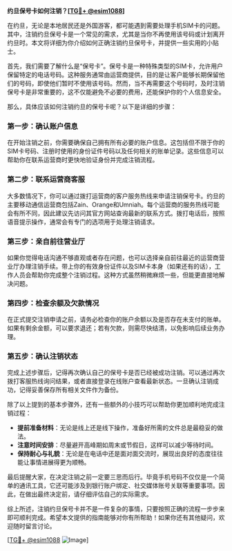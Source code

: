 **约旦保号卡如何注销？[[TG💪+ @esim1088](https://t.me/s/esim1088)]**

在约旦，无论是本地居民还是外国游客，都可能遇到需要处理手机SIM卡的问题。其中，注销约旦保号卡是一个常见的需求，尤其是当你不再使用该号码或计划离开约旦时。本文将详细为你介绍如何正确注销约旦保号卡，并提供一些实用的小贴士。

首先，我们需要了解什么是“保号卡”。保号卡是一种特殊类型的SIM卡，允许用户保留特定的电话号码。这种服务通常由运营商提供，目的是让客户能够长期保留他们的号码，即使他们暂时不使用该号码。然而，当不再需要这个号码时，及时注销保号卡是非常重要的，这不仅能避免不必要的费用，还能保护你的个人信息安全。

那么，具体应该如何注销约旦的保号卡呢？以下是详细的步骤：

### 第一步：确认账户信息
在开始注销之前，你需要确保自己拥有所有必要的账户信息。这包括但不限于你的SIM卡号码、注册时使用的身份证件号码以及任何相关的账单记录。这些信息可以帮助你在联系运营商时更快地验证身份并完成注销流程。

### 第二步：联系运营商客服
大多数情况下，你可以通过拨打运营商的客户服务热线来申请注销保号卡。约旦的主要移动通信运营商包括Zain、Orange和Umniah。每个运营商的服务热线可能会有所不同，因此建议先访问其官方网站查询最新的联系方式。拨打电话后，按照语音提示操作，通常会有专门的选项用于处理注销请求。

### 第三步：亲自前往营业厅
如果你觉得电话沟通不够直观或者存在问题，也可以选择亲自前往最近的运营商营业厅办理注销手续。带上你的有效身份证件以及SIM卡本身（如果还有的话），工作人员会帮助你完成整个注销过程。这种方式虽然稍微麻烦一些，但能更直接地解决问题。

### 第四步：检查余额及欠款情况
在正式提交注销申请之前，请务必检查你的账户余额以及是否存在未支付的账单。如果有剩余金额，可以要求退还；若有欠款，则需尽快结清，以免影响后续业务办理。

### 第五步：确认注销状态
完成上述步骤后，记得再次确认自己的保号卡是否已经被成功注销。可以通过再次拨打客服热线询问结果，或者直接登录在线账户查看最新状态。一旦确认注销成功，记得妥善保存所有相关文件作为备份。

除了以上提到的基本步骤外，还有一些额外的小技巧可以帮助你更加顺利地完成注销过程：

- **提前准备材料**：无论是线上还是线下操作，准备好所需的文件总是最稳妥的做法。
- **注意时间安排**：尽量避开高峰期如周末或节假日，这样可以减少等待时间。
- **保持耐心与礼貌**：无论是在电话中还是面对面交流时，展现出良好的态度往往能让事情进展得更为顺畅。

最后提醒大家，在决定注销之前一定要三思而后行。毕竟手机号码不仅仅是一个简单的通讯工具，它还可能涉及到银行账户绑定、社交媒体账号关联等重要事项。因此，在做出最终决定前，请仔细评估自己的实际需求。

综上所述，注销约旦保号卡并不是一件复杂的事情，只要按照正确的流程一步步来即可顺利完成。希望本文提供的指南能够对你有所帮助！如果你还有其他疑问，欢迎随时留言讨论。

[[TG💪+ @esim1088](https://t.me/s/esim1088) ![Image](https://i.postimg.cc/4NQfJmqS/Snipaste-2025-05-13-00-14-12.png)]